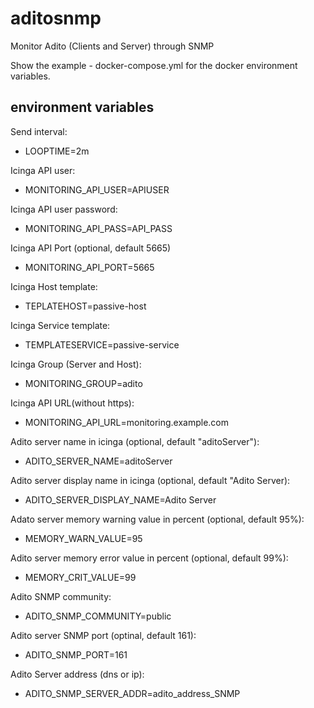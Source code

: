 # aditosnmp
Monitor Adito (Clients and Server) through SNMP

Show the example - docker-compose.yml for the docker environment variables.

## environment variables

Send interval:
- LOOPTIME=2m

Icinga API user:
- MONITORING_API_USER=APIUSER

Icinga API user password:
- MONITORING_API_PASS=API_PASS

Icinga API Port (optional, default 5665)
- MONITORING_API_PORT=5665

Icinga Host template:
- TEPLATEHOST=passive-host

Icinga Service template:
- TEMPLATESERVICE=passive-service

Icinga Group (Server and Host):
- MONITORING_GROUP=adito

Icinga API URL(without https):
- MONITORING_API_URL=monitoring.example.com

Adito server name in icinga (optional, default "aditoServer"):
- ADITO_SERVER_NAME=aditoServer

Adito server display name in icinga (optional, default "Adito Server):
- ADITO_SERVER_DISPLAY_NAME=Adito Server

Adato server memory warning value in percent (optional, default 95%):
- MEMORY_WARN_VALUE=95 

Adito server memory error value in percent (optional, default 99%):
- MEMORY_CRIT_VALUE=99

Adito SNMP community:
- ADITO_SNMP_COMMUNITY=public

Adito server SNMP port (optinal, default 161):
- ADITO_SNMP_PORT=161

Adito Server address (dns or ip):
- ADITO_SNMP_SERVER_ADDR=adito_address_SNMP